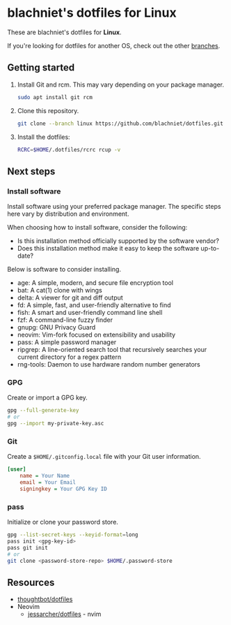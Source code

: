 # blachniet's dotfiles for Linux

These are blachniet's dotfiles for **Linux**.

If you're looking for dotfiles for another OS, check out the other [branches](https://github.com/blachniet/dotfiles/branches).

## Getting started

1. Install Git and rcm. This may vary depending on your package manager.

    ```bash
    sudo apt install git rcm
    ```

1.  Clone this repository.

    ```bash
    git clone --branch linux https://github.com/blachniet/dotfiles.git $HOME/.dotfiles
    ```

1.  Install the dotfiles:

    ```bash
    RCRC=$HOME/.dotfiles/rcrc rcup -v
    ```

## Next steps

### Install software

Install software using your preferred package manager. The specific steps here vary by distribution and environment.

When choosing how to install software, consider the following:

- Is this installation method officially supported by the software vendor?
- Does this installation method make it easy to keep the software up-to-date?

Below is software to consider installing.

- age: A simple, modern, and secure file encryption tool
- bat: A cat(1) clone with wings
- delta: A viewer for git and diff output
- fd: A simple, fast, and user-friendly alternative to find
- fish: A smart and user-friendly command line shell
- fzf: A command-line fuzzy finder
- gnupg: GNU Privacy Guard
- neovim: Vim-fork focused on extensibility and usability
- pass: A simple password manager
- ripgrep: A line-oriented search tool that recursively searches your current directory for a regex pattern
- rng-tools: Daemon to use hardware random number generators

### GPG

Create or import a GPG key.

```bash
gpg --full-generate-key
# or
gpg --import my-private-key.asc
```

### Git

Create a `$HOME/.gitconfig.local` file with your Git user information.

```ini
[user]
    name = Your Name
    email = Your Email
    signingkey = Your GPG Key ID
```

### pass

Initialize or clone your password store.

```bash
gpg --list-secret-keys --keyid-format=long
pass init <gpg-key-id>
pass git init
# or
git clone <password-store-repo> $HOME/.password-store
```

## Resources

- [thoughtbot/dotfiles](https://github.com/thoughtbot/dotfiles)
- Neovim
    - [jessarcher/dotfiles](https://github.com/jessarcher/dotfiles) - nvim

